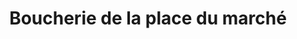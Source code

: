 ---
title: "Boucherie de la place du marché"
url: /nice/boucherie-de-la-place-du-marche/
shop: boucherie
---
